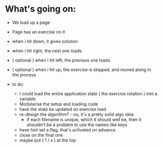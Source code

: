 # What's going on:
* We load up a page
* Page has an exercise on it
* when i hit down, it gives solution
* when i hit right, the next one loads
* ( optional ) when i hit left, the previous one loads
* ( optional ) when i hit up, the exercise is skipped, and moved along in the process

* to do:
    * I could load the entire application state ( the exercise rotation ) into a variable
    * Modularise the setup and loading code
    * have the state be updated on exercise load
    * re-design the algorithm? - no, it's a pretty solid algo idea
        * if each filename is unique, which it should well be, then it shouldn't be a problem to use the names like keys
    * have hint set a flag, that's activated on advance
    * close on the final one
    * maybe put ( 1 / x ) at the top

